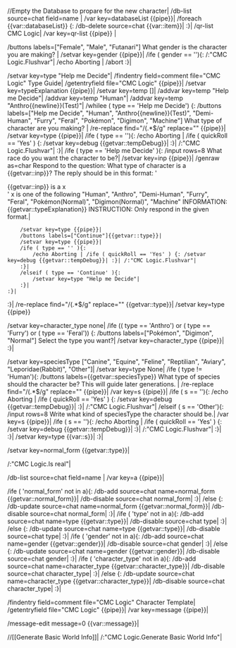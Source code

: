 //Empty the Database to propare for the new character|
/db-list source=chat field=name |
/var key=databaseList {{pipe}}|
/foreach {{var::databaseList}} {:
	/db-delete source=chat {{var::item}}|
:}|
/qr-list CMC Logic|
/var key=qr-list {{pipe}} |

/buttons labels=["Female", "Male", "Futanari"] What gender is the character you are making? |
/setvar key=gender {{pipe}}|
/ife ( gender == ''){:
	/:"CMC Logic.Flushvar"| /echo Aborting |	/abort
:}|


/setvar key=type "Help me Decide"|
/findentry field=comment file="CMC Logic" Type Guide|
/getentryfield file="CMC Logic" {{pipe}}| 
/setvar key=typeExplanation {{pipe}}|
/setvar key=temp []|
/addvar key=temp "Help me Decide"|
/addvar key=temp "Human"|
/addvar key=temp "Anthro{{newline}}(Test)"|
/whilee ( type == 'Help me Decide') {:
	/buttons labels=["Help me Decide", "Human", "Anthro{{newline}}(Test)", "Demi-Human", "Furry", "Feral", "Pokémon", "Digimon", "Machine"] What type of character are you making? |
	/re-replace find="/\(.*$/g" replace="" {{pipe}}|
	/setvar key=type {{pipe}}|
	/ife ( type == ''){:
		/echo Aborting | /ife ( quickRoll == 'Yes' ) {:
			/setvar key=debug {{getvar::tempDebug}}| :}|
		/:"CMC Logic.Flushvar"|
	:}|
	/ife ( type == 'Help me Decide' ){:
		/input rows=8 What race do you want the character to be?|
		/setvar key=inp {{pipe}}|
		/genraw as=char Respond to the question: What type of character is a {{getvar::inp}}?
The reply should be in this format:
'<div>{{getvar::inp}} is a x</div>'
x is one of the following "Human", "Anthro", "Demi-Human", "Furry", "Feral", "Pokémon(Normal)", "Digimon(Normal)", "Machine"
INFORMATION: {{getvar::typeExplanation}}
INSTRUCTION: Only respond in the given format.|

		/setvar key=type {{pipe}}|
		/buttons labels=["Continue"]{{getvar::type}}|
		/setvar key=type {{pipe}}|
		/ife ( type == '' ){:
			/echo Aborting | /ife ( quickRoll == 'Yes' ) {: /setvar key=debug {{getvar::tempDebug}}| :}| /:"CMC Logic.Flushvar"|
		:}|
		/elseif ( type == 'Continue' ){:
			/setvar key=type "Help me Decide"|
		:}|
	:}|
:}|
/re-replace find="/\(.*$/g" replace="" {{getvar::type}}|
/setvar key=type {{pipe}}

/setvar key=character_type none|
/ife (( type == 'Anthro') or ( type == 'Furry')  or ( type == 'Feral')) {:
	/buttons labels=["Pokémon", "Digimon", "Normal"] Select the type you want?|
	/setvar key=character_type {{pipe}}|
:}|

/setvar key=speciesType ["Canine", "Equine", "Feline", "Reptilian", "Aviary", "Leporidae(Rabbit)", "Other"]|
/setvar key=type None|
/ife ( type != 'Human'){:
	/buttons labels={{getvar::speciesType}} What type of species should the character be? This will guide later generations. |
	/re-replace find="/\(.*$/g" replace="" {{pipe}}|
	/var key=s {{pipe}}|
	/ife ( s == ''){:
		/echo Aborting | /ife ( quickRoll == 'Yes' ) {:
		/setvar key=debug {{getvar::tempDebug}}|
	:}|
	/:"CMC Logic.Flushvar"|
	/elseif ( s == 'Other'){:
		/input rows=8 Write what kind of speciesType the character should be.|
		/var key=s {{pipe}}|
		/ife ( s == ''){:
			/echo Aborting | /ife ( quickRoll == 'Yes' ) {: /setvar key=debug {{getvar::tempDebug}}| :}| /:"CMC Logic.Flushvar"|
		:}|
	:}|
	/setvar key=type {{var::s}}|
:}|

/setvar key=normal_form {{getvar::type}}|

/:"CMC Logic.Is real"|

/db-list source=chat field=name |
/var key=a {{pipe}}|

/ife ( 'normal_form' not in a){:
	/db-add source=chat name=normal_form {{getvar::normal_form}}|
	/db-disable source=chat normal_form|
:}|
/else {:
	/db-update source=chat name=normal_form {{getvar::normal_form}}|
	/db-disable source=chat normal_form|
:}|
/ife ( 'type' not in a){:
	/db-add source=chat name=type {{getvar::type}}|
	/db-disable source=chat type|
:}|
/else {:
	/db-update source=chat name=type {{getvar::type}}|
	/db-disable source=chat type|
:}|
/ife ( 'gender' not in a){:
	/db-add source=chat name=gender {{getvar::gender}}|
	/db-disable source=chat gender|
:}|
/else {:
	/db-update source=chat name=gender {{getvar::gender}}|
	/db-disable source=chat gender|
:}|
/ife ( 'character_type' not in a){:
	/db-add source=chat name=character_type {{getvar::character_type}}|
	/db-disable source=chat character_type|
:}|
/else {:
	/db-update source=chat name=character_type {{getvar::character_type}}|
	/db-disable source=chat character_type|
:}|

/findentry field=comment file="CMC Logic" Character Template|
/getentryfield file="CMC Logic" {{pipe}}|
/var key=message {{pipe}}|

/message-edit message=0 {{var::message}}|

//[[Generate Basic World Info]]|
/:"CMC Logic.Generate Basic World Info"|